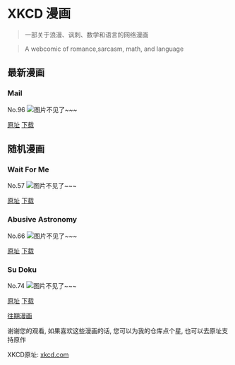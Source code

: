 # XKCD 漫画


> 一部关于浪漫、讽刺、数学和语言的网络漫画

> A webcomic of romance,sarcasm, math, and language


## 最新漫画
### Mail
No.96
![图片不见了~~~](https://imgs.xkcd.com/comics/mail.png)

[原址](https://xkcd.com//96) [下载](https://imgs.xkcd.com/comics/mail.png)



## 随机漫画
### Wait For Me
No.57
![图片不见了~~~](https://imgs.xkcd.com/comics/wait_for_me.jpg)

[原址](https://xkcd.com//57) [下载](https://imgs.xkcd.com/comics/wait_for_me.jpg)



### Abusive Astronomy
No.66
![图片不见了~~~](https://imgs.xkcd.com/comics/abusive_astronomy.jpg)

[原址](https://xkcd.com//66) [下载](https://imgs.xkcd.com/comics/abusive_astronomy.jpg)



### Su Doku
No.74
![图片不见了~~~](https://imgs.xkcd.com/comics/su_doku.jpg)

[原址](https://xkcd.com//74) [下载](https://imgs.xkcd.com/comics/su_doku.jpg)



[往期漫画](image/)

谢谢您的观看, 如果喜欢这些漫画的话, 
您可以为我的仓库点个星, 也可以去原址支持原作

XKCD原址: [xkcd.com](https://xkcd.com)

